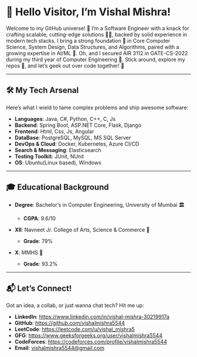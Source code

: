# 👋 Hello Visitor, I’m Vishal Mishra!  
Welcome to my GitHub universe! 🎉 I’m a Software Engineer with a knack for crafting scalable, cutting-edge solutions 🧑‍💻, backed by solid experience in modern tech stacks. I bring a strong foundation 🚀 in Core Computer Science, System Design, Data Structures, and Algorithms, paired with a growing expertise in AI/ML 🤖. Oh, and I secured AIR 3112 in GATE-CS-2022 during my third year of Computer Engineering 💪. Stick around, explore my repos 📂, and let’s geek out over code together! 🤝

---

## 🛠️ My Tech Arsenal  
Here’s what I wield to tame complex problems and ship awesome software:  
- **Languages**: Java, C#, Python, C++, C, Js
- **Backend**: Spring Boot, ASP.NET Core, Flask, Django 
- **Frontend**: Html, Css, Js, Angular  
- **DataBase**: PostgreSQL, MySQL, MS SQL Server  
- **DevOps & Cloud**: Docker, Kubernetes, Azure CI/CD  
- **Search & Messaging**: Elasticsearch  
- **Testing Toolkit**: JUnit, NUnit
- **OS**: Ubuntu(Linux based), Windows  

---

## 🎓 Educational Background  
- **Degree**: Bachelor’s in Computer Engineering, University of Mumbai 🏛️  
  - **CGPA**: 9.6/10 

- **XII**: Navneet Jr. College of Arts, Science & Commerce 📘  
  - **Grade**: 79%  

- **X**: MMHS 🏫  
  - **Grade**: 93.2%  
  
---

## 📬 Let’s Connect!  
Got an idea, a collab, or just wanna chat tech? Hit me up:  
- **LinkedIn**: https://www.linkedin.com/in/vishal-mishra-30219917a
- **GitHub**: https://github.com/vishalmishra5544
- **LeetCode**: https://leetcode.com/u/vishal_mishra5
- **GFG**: https://www.geeksforgeeks.org/user/vishalmishra5544
- **CodeForces**: https://codeforces.com/profile/vishalmishra5544
- **Email**: vishalmishra5544@gmail.com


